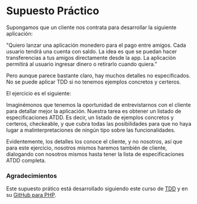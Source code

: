 # Supuesto Práctico
Supongamos que un cliente nos contrata para desarrollar la siguiente aplicación:

"Quiero lanzar una aplicación monedero para el pago entre amigos. Cada usuario tendrá una cuenta con saldo. La idea es que se puedan hacer transferencias a tus amigos directamente desde la app. La aplicación permitirá al usuario ingresar dinero o retirarlo cuando quiera."

Pero aunque parece bastante claro, hay muchos detalles no especificados. No se puede aplicar TDD si no tenemos ejemplos concretos y certeros.

El ejercicio es el siguiente:

Imaginémonos que tenemos la oportunidad de entrevistarnos con el cliente para detallar mejor la aplicación. Nuestra tarea es obtener un listado de especificaciones ATDD. Es decir, un listado de ejemplos concretos y certeros, checkeable, y que cubra todas las posibilidades para que no haya lugar a malinterpretaciones de ningún tipo sobre las funcionalidades.

Evidentemente, los detalles los conoce el cliente, y no nosotros, así que para este ejercicio, nosotros mismos haremos también de cliente, dialogando con nosotros mismos hasta tener la lista de especificaciones ATDD completa.

### Agradecimientos
Este supuesto prático está desarrollado siguiendo este curso de [TDD](https://openwebinars.net/academia/portada/test-driven-development/) y en su [GitHub para PHP](https://github.com/OpenWebinarsNet/curso_tdd).
